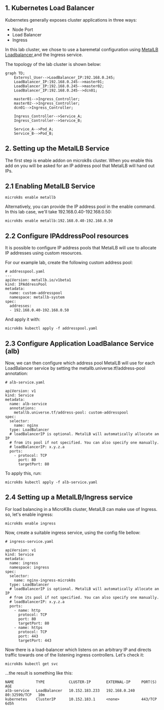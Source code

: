 ## 1. Kubernetes Load Balancer

Kubernetes generally exposes cluster applications in three ways:
- Node Port
- Load Balancer
- Ingress

In this lab cluster, we chose to use a baremetal configuration using [MetalLB Loadbalancer ](https://metallb.universe.tf/) and the Ingress service.

The topology of the lab cluster is shown below:

```mermaid
graph TD;
    Externsl_User-->LoadBalancer_IP:192.168.0.245;
    LoadBalancer_IP:192.168.0.245-->master01;
    LoadBalancer_IP:192.168.0.245-->master02;
    LoadBalancer_IP:192.168.0.245-->dcn01;

    master01-->Ingress_Controller;
    master02-->Ingress_Controller;
    dcn01-->Ingress_Controller;

    Ingress_Controller-->Service_A;
    Ingress_Controller-->Service_B;

    Service_A-->Pod_A;
    Service_B-->Pod_B;

```

## 2. Setting up the MetalLB Service

The first step is enable addon on microk8s cluster. When you enable this add on you will be asked for an IP address pool that MetalLB will hand out IPs.

## 2.1 Enabling MetalLB Service

```
microk8s enable metallb
```

Alternatively, you can provide the IP address pool in the enable command. In this lab case, we'll take 192.168.0.40-192.168.0.50:

```
microk8s enable metallb:192.168.0.40-192.168.0.50
```

## 2.2 Configure IPAddressPool resources

It is possible to configure IP address pools that MetalLB will use to allocate IP addresses using custom resources.

For our example lab, create the following custom address pool:

```
# addresspool.yaml
---
apiVersion: metallb.io/v1beta1
kind: IPAddressPool
metadata:
  name: custom-addresspool
  namespace: metallb-system
spec: 
  addresses:
  - 192.168.0.40-192.168.0.50
```

And apply it with:

```
microk8s kubectl apply -f addresspool.yaml
```

## 2.3 Configure Application LoadBalance Service (alb)

Now, we can then configure which address pool MetalLB will use for each LoadBalancer service by setting the metallb.universe.tf/address-pool annotation:

```
# alb-service.yaml

apiVersion: v1
kind: Service
metadata:
  name: alb-service
  annotations:
    metallb.universe.tf/address-pool: custom-addresspool
spec:
  selector:
    name: nginx
  type: LoadBalancer
  # loadBalancerIP is optional. MetalLB will automatically allocate an IP 
  # from its pool if not specified. You can also specify one manually.
  # loadBalancerIP: x.y.z.a
  ports:
    - protocol: TCP
      port: 80
      targetPort: 80
```

To apply this, run:
```
microk8s kubectl apply -f alb-service.yaml
```

## 2.4 Setting up a MetalLB/Ingress service

For load balancing in a MicroK8s cluster, MetalLB can make use of Ingress. so, let's enable ingress:
```
microk8s enable ingress
```

Now, create a suitable ingress service, using the config file bellow:

```
# ingress-service.yaml

apiVersion: v1
kind: Service
metadata:
  name: ingress
  namespace: ingress
spec:
  selector:
    name: nginx-ingress-microk8s
  type: LoadBalancer
  # loadBalancerIP is optional. MetalLB will automatically allocate an IP 
  # from its pool if not specified. You can also specify one manually.
  # loadBalancerIP: x.y.z.a
  ports:
    - name: http
      protocol: TCP
      port: 80
      targetPort: 80
    - name: https
      protocol: TCP
      port: 443
      targetPort: 443
```

Now there is a load-balancer which listens on an arbitrary IP and directs traffic towards one of the listening ingress controllers.
Let's check it:

```
microk8s kubectl get svc
```

...the result is something like this:

```
NAME          TYPE           CLUSTER-IP       EXTERNAL-IP     PORT(S)        AGE
alb-service   LoadBalancer   10.152.183.233   192.168.0.240   80:32599/TCP   10m
kubernetes    ClusterIP      10.152.183.1     <none>          443/TCP        6d5h
```

